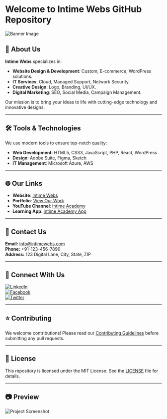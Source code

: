 # **Welcome to Intime Webs GitHub Repository**  
![Banner Image](https://via.placeholder.com/1200x400?text=Intime+Webs+-+Website%2C+IT+Services+%26+Design+Company)  

## 🚀 **About Us**  
**Intime Webs** specializes in:  
- **Website Design & Development**: Custom, E-commerce, WordPress solutions.  
- **IT Services**: Cloud, Managed Support, Network Security.  
- **Creative Design**: Logo, Branding, UI/UX.  
- **Digital Marketing**: SEO, Social Media, Campaign Management.  

Our mission is to bring your ideas to life with cutting-edge technology and innovative designs.  

---

## 🛠 **Tools & Technologies**  
We use modern tools to ensure top-notch quality:  
- **Web Development**: HTML5, CSS3, JavaScript, PHP, React, WordPress  
- **Design**: Adobe Suite, Figma, Sketch  
- **IT Management**: Microsoft Azure, AWS  

---

## 🌐 **Our Links**  
- **Website**: [Intime Webs](https://intimewebs.com)  
- **Portfolio**: [View Our Work](https://intimewebs.com/portfolio)  
- **YouTube Channel**: [Intime Academy](https://youtube.com/intimeacademy)  
- **Learning App**: [Intime Academy App](https://play.google.com/store/apps/details?id=intime.academy)  

---

## 📧 **Contact Us**  
**Email:** [info@intimewebs.com](mailto:info@intimewebs.com)  
**Phone:** +91-123-456-7890  
**Address:** 123 Digital Lane, City, State, ZIP  

---

## 🤝 **Connect With Us**  
[![LinkedIn](https://img.shields.io/badge/LinkedIn-Connect-blue)](https://linkedin.com/in/yourprofile)  
[![Facebook](https://img.shields.io/badge/Facebook-Follow-blue)](https://facebook.com/yourpage)  
[![Twitter](https://img.shields.io/badge/Twitter-Follow-blue)](https://twitter.com/yourprofile)  

---

## ⭐ **Contributing**  
We welcome contributions! Please read our [Contributing Guidelines](https://intimewebs.com/contributing) before submitting any pull requests.

---

## 📄 **License**  
This repository is licensed under the MIT License. See the [LICENSE](LICENSE) file for details.  

---

## 📷 **Preview**  
![Project Screenshot](https://via.placeholder.com/800x400?text=Screenshot+of+our+project)  
